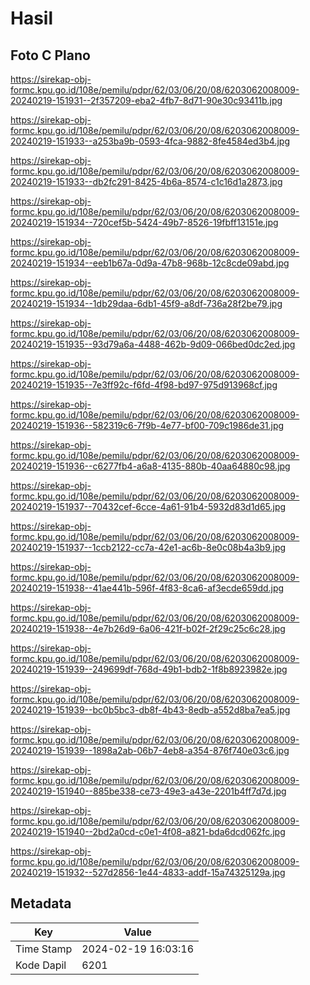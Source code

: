 # Hasil

## Foto C Plano

https://sirekap-obj-formc.kpu.go.id/108e/pemilu/pdpr/62/03/06/20/08/6203062008009-20240219-151931--2f357209-eba2-4fb7-8d71-90e30c93411b.jpg

https://sirekap-obj-formc.kpu.go.id/108e/pemilu/pdpr/62/03/06/20/08/6203062008009-20240219-151933--a253ba9b-0593-4fca-9882-8fe4584ed3b4.jpg

https://sirekap-obj-formc.kpu.go.id/108e/pemilu/pdpr/62/03/06/20/08/6203062008009-20240219-151933--db2fc291-8425-4b6a-8574-c1c16d1a2873.jpg

https://sirekap-obj-formc.kpu.go.id/108e/pemilu/pdpr/62/03/06/20/08/6203062008009-20240219-151934--720cef5b-5424-49b7-8526-19fbff13151e.jpg

https://sirekap-obj-formc.kpu.go.id/108e/pemilu/pdpr/62/03/06/20/08/6203062008009-20240219-151934--eeb1b67a-0d9a-47b8-968b-12c8cde09abd.jpg

https://sirekap-obj-formc.kpu.go.id/108e/pemilu/pdpr/62/03/06/20/08/6203062008009-20240219-151934--1db29daa-6db1-45f9-a8df-736a28f2be79.jpg

https://sirekap-obj-formc.kpu.go.id/108e/pemilu/pdpr/62/03/06/20/08/6203062008009-20240219-151935--93d79a6a-4488-462b-9d09-066bed0dc2ed.jpg

https://sirekap-obj-formc.kpu.go.id/108e/pemilu/pdpr/62/03/06/20/08/6203062008009-20240219-151935--7e3ff92c-f6fd-4f98-bd97-975d913968cf.jpg

https://sirekap-obj-formc.kpu.go.id/108e/pemilu/pdpr/62/03/06/20/08/6203062008009-20240219-151936--582319c6-7f9b-4e77-bf00-709c1986de31.jpg

https://sirekap-obj-formc.kpu.go.id/108e/pemilu/pdpr/62/03/06/20/08/6203062008009-20240219-151936--c6277fb4-a6a8-4135-880b-40aa64880c98.jpg

https://sirekap-obj-formc.kpu.go.id/108e/pemilu/pdpr/62/03/06/20/08/6203062008009-20240219-151937--70432cef-6cce-4a61-91b4-5932d83d1d65.jpg

https://sirekap-obj-formc.kpu.go.id/108e/pemilu/pdpr/62/03/06/20/08/6203062008009-20240219-151937--1ccb2122-cc7a-42e1-ac6b-8e0c08b4a3b9.jpg

https://sirekap-obj-formc.kpu.go.id/108e/pemilu/pdpr/62/03/06/20/08/6203062008009-20240219-151938--41ae441b-596f-4f83-8ca6-af3ecde659dd.jpg

https://sirekap-obj-formc.kpu.go.id/108e/pemilu/pdpr/62/03/06/20/08/6203062008009-20240219-151938--4e7b26d9-6a06-421f-b02f-2f29c25c6c28.jpg

https://sirekap-obj-formc.kpu.go.id/108e/pemilu/pdpr/62/03/06/20/08/6203062008009-20240219-151939--249699df-768d-49b1-bdb2-1f8b8923982e.jpg

https://sirekap-obj-formc.kpu.go.id/108e/pemilu/pdpr/62/03/06/20/08/6203062008009-20240219-151939--bc0b5bc3-db8f-4b43-8edb-a552d8ba7ea5.jpg

https://sirekap-obj-formc.kpu.go.id/108e/pemilu/pdpr/62/03/06/20/08/6203062008009-20240219-151939--1898a2ab-06b7-4eb8-a354-876f740e03c6.jpg

https://sirekap-obj-formc.kpu.go.id/108e/pemilu/pdpr/62/03/06/20/08/6203062008009-20240219-151940--885be338-ce73-49e3-a43e-2201b4ff7d7d.jpg

https://sirekap-obj-formc.kpu.go.id/108e/pemilu/pdpr/62/03/06/20/08/6203062008009-20240219-151940--2bd2a0cd-c0e1-4f08-a821-bda6dcd062fc.jpg

https://sirekap-obj-formc.kpu.go.id/108e/pemilu/pdpr/62/03/06/20/08/6203062008009-20240219-151932--527d2856-1e44-4833-addf-15a74325129a.jpg


## Metadata

| Key        | Value               |
| ---------- | ------------------- |
| Time Stamp | 2024-02-19 16:03:16 |
| Kode Dapil | 6201                |



